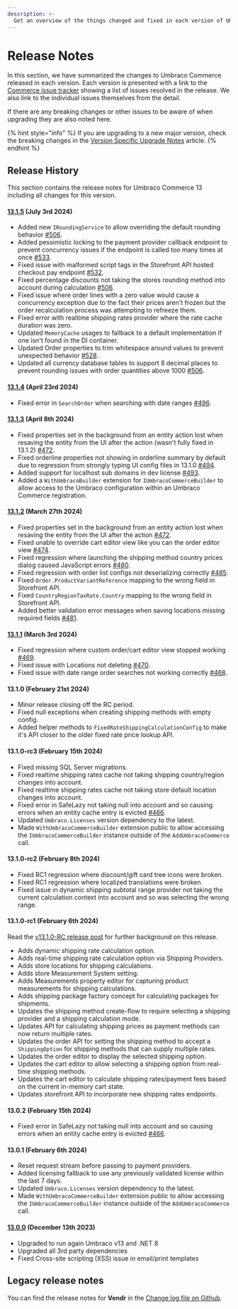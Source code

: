 ```yaml
---
description: >-
  Get an overview of the things changed and fixed in each version of Umbraco Commerce.
---
```


# Release Notes

In this section, we have summarized the changes to Umbraco Commerce released in each version. Each version is presented with a link to the [Commerce issue tracker](https://github.com/umbraco/Umbraco.Commerce.Issues/issues) showing a list of issues resolved in the release. We also link to the individual issues themselves from the detail.

If there are any breaking changes or other issues to be aware of when upgrading they are also noted here.

{% hint style="info" %}
If you are upgrading to a new major version, check the breaking changes in the [Version Specific Upgrade Notes](upgrading/version-specific-upgrades.md) article.
{% endhint %}

## Release History

This section contains the release notes for Umbraco Commerce 13 including all changes for this version.

#### [13.1.5](https://github.com/umbraco/Umbraco.Commerce.Issues/issues?q=is%3Aissue+is%3Aclosed+label%3Arelease%2F13.1.5) (July 3rd 2024)

* Added new `IRoundingService` to allow overriding the default rounding behavior [#506](https://github.com/umbraco/Umbraco.Commerce.Issues/issues/506).
* Added pessimistic locking to the payment provider callback endpoint to prevent concurrency issues if the endpoint is called too many times at once [#533](https://github.com/umbraco/Umbraco.Commerce.Issues/issues/533).
* Fixed issue with malformed script tags in the Storefront API hosted checkout pay endpoint [#532](https://github.com/umbraco/Umbraco.Commerce.Issues/issues/532).
* Fixed percentage discounts not taking the stores rounding method into account during calculation [#506](https://github.com/umbraco/Umbraco.Commerce.Issues/issues/506).
* Fixed issue where order lines with a zero value would cause a concurrency exception due to the fact their prices aren't frozen but the order recalculation process was attempting to refreeze them.
* Fixed error with realtime shipping rates provider where the rate cache duration was zero.
* Updated `MemoryCache` usages to fallback to a default implementation if one isn't found in the DI container.
* Updated Order properties to trim whitespace around values to prevent unexpected behavior [#528](https://github.com/umbraco/Umbraco.Commerce.Issues/issues/528).
* Updated all currency database tables to support 8 decimal places to prevent rounding issues with order quantities above 1000 [#506](https://github.com/umbraco/Umbraco.Commerce.Issues/issues/506).

#### [13.1.4](https://github.com/umbraco/Umbraco.Commerce.Issues/issues?q=is%3Aissue+is%3Aclosed+label%3Arelease%2F13.1.4) (April 23rd 2024)

* Fixed error in `SearchOrder` when searching with date ranges [#496](https://github.com/umbraco/Umbraco.Commerce.Issues/issues/496).

#### [13.1.3](https://github.com/umbraco/Umbraco.Commerce.Issues/issues?q=is%3Aissue+is%3Aclosed+label%3Arelease%2F13.1.3) (April 8th 2024)

* Fixed properties set in the background from an entity action lost when resaving the entity from the UI after the action (wasn't fully fixed in 13.1.2) [#472](https://github.com/umbraco/Umbraco.Commerce.Issues/issues/472).
* Fixed orderline properties not showing in orderline summary by default due to regression from strongly typing UI config files in 13.1.0 [#494](https://github.com/umbraco/Umbraco.Commerce.Issues/issues/494).
* Added support for localhost sub domains in dev license [#493](https://github.com/umbraco/Umbraco.Commerce.Issues/issues/493).
* Added a `WithUmbracoBuilder` extension for `IUmbracoCommerceBuilder` to allow access to the Umbraco configuration within an Umbraco Commerce registration.

#### [13.1.2](https://github.com/umbraco/Umbraco.Commerce.Issues/issues?q=is%3Aissue+is%3Aclosed+label%3Arelease%2F13.1.2) (March 27th 2024)

* Fixed properties set in the background from an entity action lost when resaving the entity from the UI after the action [#472](https://github.com/umbraco/Umbraco.Commerce.Issues/issues/472).
* Fixed unable to override cart editor view like you can the order editor view [#474](https://github.com/umbraco/Umbraco.Commerce.Issues/issues/474).
* Fixed regression where launching the shipping method country prices dialog caused JavaScript errors [#480](https://github.com/umbraco/Umbraco.Commerce.Issues/issues/480).
* Fixed regression with order list configs not deserializing correctly [#485](https://github.com/umbraco/Umbraco.Commerce.Issues/issues/485).
* Fixed `Order.ProductVariantReference` mapping to the wrong field in Storefront API.
* Fixed `CountryRegionTaxRate.Country` mapping to the wrong field in Storefront API.
* Added better validation error messages when saving locations missing required fields [#481](https://github.com/umbraco/Umbraco.Commerce.Issues/issues/481).

#### [13.1.1](https://github.com/umbraco/Umbraco.Commerce.Issues/issues?q=is%3Aissue+is%3Aclosed+label%3Arelease%2F13.1.1) (March 3rd 2024)

* Fixed regression where custom order/cart editor view stopped working [#469](https://github.com/umbraco/Umbraco.Commerce.Issues/issues/469).
* Fixed issue with Locations not deleting [#470](https://github.com/umbraco/Umbraco.Commerce.Issues/issues/470).
* Fixed issue with date range order searches not working correctly [#468](https://github.com/umbraco/Umbraco.Commerce.Issues/issues/468).

#### 13.1.0 (February 21st 2024)

* Minor release closing off the RC period.
* Fixed null exceptions when creating shipping methods with empty config.
* Added helper methods to `FixedRateShippingCalculationConfig` to make it's API closer to the older fixed rate price lookup API.

#### 13.1.0-rc3 (February 15th 2024)

* Fixed missing SQL Server migrations.
* Fixed realtime shipping rates cache not taking shipping country/region changes into account.
* Fixed realtime shipping rates cache not taking store default location changes into account.
* Fixed error in SafeLazy not taking null into account and so causing errors when an entity cache entry is evicted [#466](https://github.com/umbraco/Umbraco.Commerce.Issues/issues/466).
* Updated `Umbraco.Licenses` version dependency to the latest.
* Made `WithUmbracoCommerceBuilder` extension public to allow accessing the `IUmbracoCommerceBuilder` instance outside of the `AddUmbracoCommerce` call.

#### 13.1.0-rc2 (February 8th 2024)

* Fixed RC1 regression where discount/gift card tree icons were broken.
* Fixed RC1 regression where localized translations were broken.
* Fixed issue in dynamic shipping subtotal range provider not taking the current calculation context into account and so was selecting the wrong range.

#### 13.1.0-rc1 (February 6th 2024)

Read the [v13.1.0-RC release post](./v13.1.0-rc.md) for further background on this release.

* Adds dynamic shipping rate calculation option.
* Adds real-time shipping rate calculation option via Shipping Providers.
* Adds store locations for shipping calculations.
* Adds store Measurement System setting.
* Adds Measurements property editor for capturing product measurements for shipping calculations.
* Adds shipping package factory concept for calculating packages for shipments.
* Updates the shipping method create-flow to require selecting a shipping provider and a shipping calculation mode.
* Updates API for calculating shipping prices as payment methods can now return multiple rates.
* Updates the order API for setting the shipping method to accept a `ShippingOption` for shipping methods that can supply multiple rates.
* Updates the order editor to display the selected shipping option.
* Updates the cart editor to allow selecting a shipping option from real-time shipping methods.
* Updates the cart editor to calculate shipping rates/payment fees based on the current in-memory cart state.
* Updates storefront API to incorporate new shipping rates endpoints.

#### 13.0.2 (February 15th 2024)

* Fixed error in SafeLazy not taking null into account and so causing errors when an entity cache entry is evicted [#466](https://github.com/umbraco/Umbraco.Commerce.Issues/issues/466).

#### 13.0.1 (February 6th 2024)

* Reset request stream before passing to payment providers.
* Added licensing fallback to use any previously validated license within the last 7 days.
* Updated `Umbraco.Licenses` version dependency to the latest.
* Made `WithUmbracoCommerceBuilder` extension public to allow accessing the `IUmbracoCommerceBuilder` instance outside of the `AddUmbracoCommerce` call.

#### [13.0.0](https://github.com/umbraco/Umbraco.Commerce.Issues/issues?q=is%3Aissue+is%3Aclosed+label%3Arelease%2F13.0.0) (December 13th 2023)

* Upgraded to run again Umbraco v13 and .NET 8
* Upgraded all 3rd party dependencies
* Fixed Cross-site scripting (XSS) issue in email/print templates

## Legacy release notes

You can find the release notes for **Vendr** in the [Change log file on Github](changelog-archive/Vendr-core.md).
